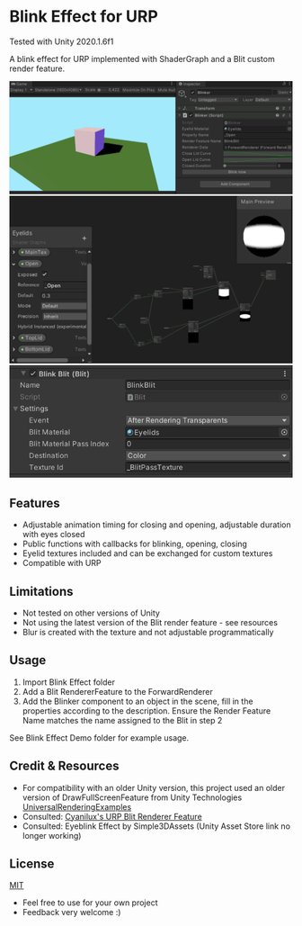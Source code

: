 # Blink Effect for URP

Tested with Unity 2020.1.6f1

A blink effect for URP implemented with ShaderGraph and a Blit custom render feature.

![Demo Image 1](demos/blink.gif)
![Demo Image 2](demos/eyelids_graph.png)
![Demo Image 3](demos/blit.png)

## Features
* Adjustable animation timing for closing and opening, adjustable duration with eyes closed
* Public functions with callbacks for blinking, opening, closing  
* Eyelid textures included and can be exchanged for custom textures
* Compatible with URP

## Limitations
* Not tested on other versions of Unity
* Not using the latest version of the Blit render feature - see resources
* Blur is created with the texture and not adjustable programmatically

## Usage
1. Import Blink Effect folder 
2. Add a Blit RendererFeature to the ForwardRenderer
3. Add the Blinker component to an object in the scene, fill in the properties according to the description. Ensure the Render Feature Name matches the name assigned to the Blit in step 2

See Blink Effect Demo folder for example usage.

## Credit & Resources
* For compatibility with an older Unity version, this project used an older version of DrawFullScreenFeature from Unity Technologies [UniversalRenderingExamples](https://github.com/Unity-Technologies/UniversalRenderingExamples/tree/master/Assets/Scripts/Runtime/RenderPasses)
* Consulted: [Cyanilux's URP Blit Renderer Feature](https://github.com/Cyanilux/URP_BlitRenderFeature)
* Consulted: Eyeblink Effect by Simple3DAssets (Unity Asset Store link no longer working)

## License
[MIT](https://opensource.org/licenses/MIT)

- Feel free to use for your own project
- Feedback very welcome :)
